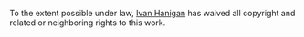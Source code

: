 To the extent possible under law,
[Ivan Hanigan](https://github.com/ivanhanigan)
has waived all copyright and related or neighboring rights to this work.